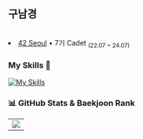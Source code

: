 ## 구남경

<br>
<li><a href="https://42seoul.kr/seoul42/main/view">42 Seoul</a> • 7기 Cadet <sub>(22.07 ~ 24.07)</sub></li>

### My Skills 🧐

[![My Skills](https://skillicons.dev/icons?i=java,spring,github)](https://skillicons.dev)

### 📊 GitHub Stats & Baekjoon Rank

<table>
  <tr>
    <td>
      <img src="https://github-readme-stats.vercel.app/api?username=namkyung-koo&show_icons=true&theme=light" />
    </td>
<!--     <td>
      <a href="https://solved.ac/united94/">
        <img src="http://mazassumnida.wtf/api/v2/generate_badge?boj=united94" />
      </a>
    </td> -->
  </tr>
</table>
